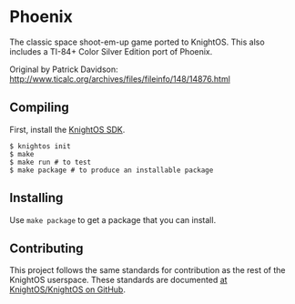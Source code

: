 # Phoenix

The classic space shoot-em-up game ported to KnightOS. This also includes a TI-84+ Color Silver Edition port of Phoenix.

Original by Patrick Davidson: http://www.ticalc.org/archives/files/fileinfo/148/14876.html

## Compiling

First, install the [KnightOS SDK](http://www.knightos.org/sdk).

    $ knightos init
    $ make
    $ make run # to test
    $ make package # to produce an installable package

## Installing

Use `make package` to get a package that you can install.

## Contributing

This project follows the same standards for contribution as the rest of the KnightOS userspace.
These standards are documented [at KnightOS/KnightOS on GitHub](https://github.com/KnightOS/KnightOS/blob/master/CONTRIBUTING).
